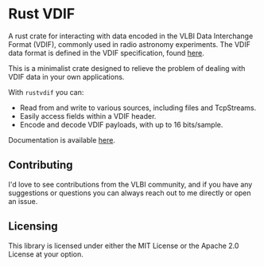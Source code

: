 # Rust VDIF
A rust crate for interacting with data encoded in the VLBI Data Interchange Format (VDIF), commonly used in radio astronomy experiments. The VDIF data format is defined in the VDIF specification, found [here](https://vlbi.org/vlbi-standards/vdif/).

This is a minimalist crate designed to relieve the problem of dealing with VDIF data in your own applications.

With `rustvdif` you can:

- Read from and write to various sources, including files and TcpStreams.
- Easily access fields within a VDIF header.
- Encode and decode VDIF payloads, with up to 16 bits/sample.

Documentation is available [here](https://docs.rs/rustvdif/latest/rustvdif/).

## Contributing
I'd love to see contributions from the VLBI community, and if you have any suggestions or questions you can always reach out to me directly or open an issue.

## Licensing
This library is licensed under either the MIT License or the Apache 2.0 License at your option.